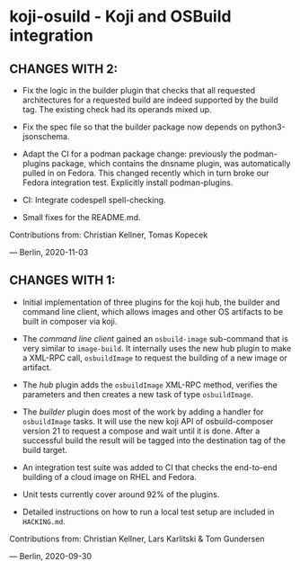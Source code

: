 # koji-osuild  - Koji and OSBuild integration

## CHANGES WITH 2:

  * Fix the logic in the builder plugin that checks that
    all requested architectures for a requested build are
    indeed supported by the build tag. The existing check
    had its operands mixed up.

  * Fix the spec file so that the builder package now
    depends on python3-jsonschema.

  * Adapt the CI for a podman package change: previously
    the podman-plugins package, which contains the dnsname
    plugin, was automatically pulled in on Fedora. This
    changed recently which in turn broke our Fedora
    integration test. Explicitly install podman-plugins.

  * CI: Integrate codespell spell-checking.

  * Small fixes for the README.md.

Contributions from: Christian Kellner, Tomas Kopecek

— Berlin, 2020-11-03

## CHANGES WITH 1:

  * Initial implementation of three plugins for the koji
    hub, the builder and command line client, which allows
    images and other OS artifacts to be built in composer
    via koji.

  * The *command line client* gained an `osbuild-image`
    sub-command that is very similar to `image-build`.
    It internally uses the new hub plugin to make a XML-RPC
    call, `osbuildImage` to request the building of a new
    image or artifact.

  * The *hub* plugin adds the `osbuildImage` XML-RPC method,
    verifies the parameters and then creates a new task of
    type `osbuildImage`.

  * The *builder* plugin does most of the work by adding a
    handler for `osbuildImage` tasks. It will use the new
    koji API of osbuild-composer version 21 to request a
    compose and wait until it is done. After a successful
    build the result will be tagged into the destination
    tag of the build target.

  * An integration test suite was added to CI that checks
    the end-to-end building of a cloud image on RHEL and
    Fedora.

  * Unit tests currently cover around 92% of the plugins.

  * Detailed instructions on how to run a local test setup
    are included in `HACKING.md`.

Contributions from: Christian Kellner, Lars Karlitski &
                    Tom Gundersen

— Berlin, 2020-09-30
